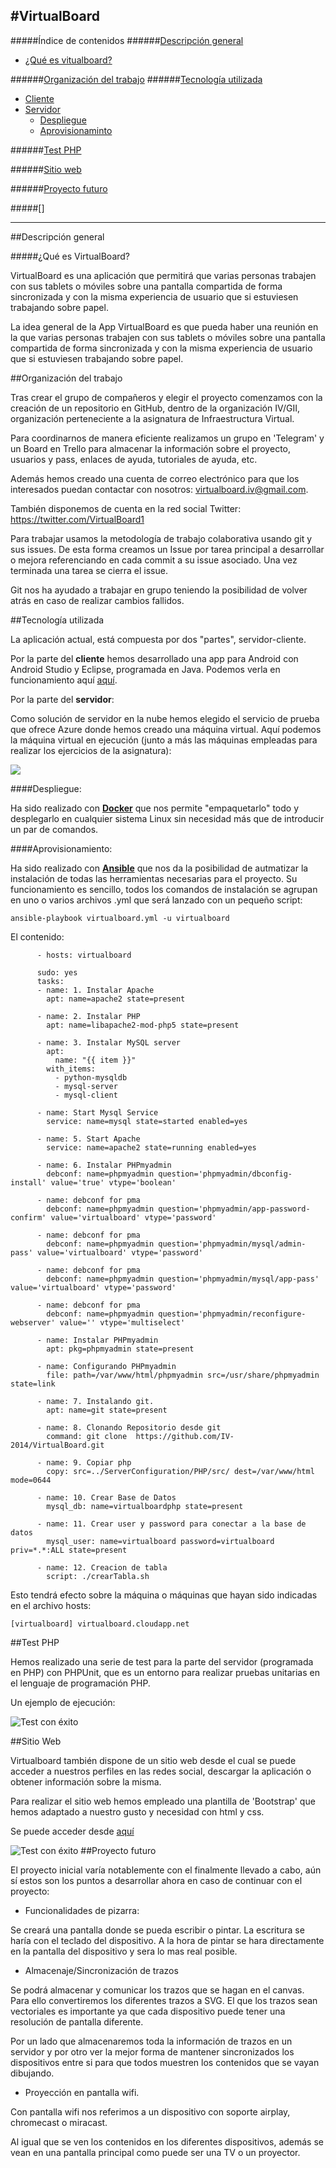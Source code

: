 #VirtualBoard
---

#####Índice de contenidos
######[Descripción general](https://github.com/IV-2014/VirtualBoard/blob/master/Documentacion/Documentacion.md#descripci%C3%B3n-general-1)
- [¿Qué es vitualboard?](https://github.com/IV-2014/VirtualBoard/blob/master/Documentacion/Documentacion.md#qu%C3%A9-es-virtualboard)

######[Organización del trabajo](https://github.com/IV-2014/VirtualBoard/blob/master/Documentacion/Documentacion.md#organizaci%C3%B3n-del-trabajo-1/)
######[Tecnología utilizada](https://github.com/IV-2014/VirtualBoard/blob/master/Documentacion/Documentacion.md#tecnolog%C3%ADa-utilizada-1)
- [Cliente](https://github.com/IV-2014/VirtualBoard/blob/master/Documentacion/Documentacion.md#tecnolog%C3%ADa-utilizada-1)
- [Servidor](https://github.com/IV-2014/VirtualBoard/blob/master/Documentacion/Documentacion.md#tecnolog%C3%ADa-utilizada-1)
	- [Despliegue](https://github.com/IV-2014/VirtualBoard/blob/master/Documentacion/Documentacion.md#despliegue)
	- [Aprovisionaminto](https://github.com/IV-2014/VirtualBoard/blob/master/Documentacion/Documentacion.md#aprovisionamiento)

######[Test PHP](https://github.com/IV-2014/VirtualBoard/blob/master/Documentacion/Documentacion.md#test-php)

######[Sitio web](https://github.com/IV-2014/VirtualBoard/blob/master/Documentacion/Documentacion.md#sitio-web)

######[Proyecto futuro](https://github.com/IV-2014/VirtualBoard/blob/master/Documentacion/Documentacion.md#proyecto-futuro-1)


#####[]


---
##Descripción general

#####¿Qué es VirtualBoard?

VirtualBoard es una aplicación que permitirá que varias personas trabajen con sus tablets o móviles sobre una pantalla compartida de forma sincronizada y con la misma experiencia de usuario que si estuviesen trabajando sobre papel.

La idea general de la App VirtualBoard es que pueda haber una reunión en la que varias personas trabajen con sus tablets o móviles sobre una pantalla compartida de forma sincronizada y con la misma experiencia de usuario que si estuviesen trabajando sobre papel.

##Organización del trabajo

Tras crear el grupo de compañeros y elegir el proyecto comenzamos con la creación de un repositorio en GitHub, dentro de la organización IV/GII, organización perteneciente a la asignatura de Infraestructura Virtual.

Para coordinarnos de manera eficiente realizamos un grupo en 'Telegram' y un Board en Trello para almacenar la información sobre el proyecto, usuarios y pass, enlaces de ayuda, tutoriales de ayuda, etc.

Además hemos creado una cuenta de correo electrónico para que los interesados puedan contactar con nosotros: virtualboard.iv@gmail.com.

También disponemos de cuenta en la red social Twitter: https://twitter.com/VirtualBoard1

Para trabajar usamos la metodología de trabajo colaborativa usando git y sus issues. De esta forma creamos un Issue por tarea principal a desarrollar o mejora referenciando en cada commit a su issue asociado. Una vez terminada una tarea se cierra el issue.

Git nos ha ayudado a trabajar en grupo teniendo la posibilidad de volver atrás en caso de realizar cambios fallidos.

##Tecnología utilizada

La aplicación actual, está compuesta por dos "partes", servidor-cliente.

Por la parte del **cliente** hemos desarrollado una app para Android con Android Studio y Eclipse, programada en Java. Podemos verla en funcionamiento aquí [aquí](https://github.com/IV-2014/VirtualBoard/blob/master/Images/testAppth01.jpg).

Por la parte del **servidor**:

Como solución de servidor en la nube hemos elegido el servicio de prueba que ofrece Azure donde hemos creado una máquina virtual. Aquí podemos la máquina virtual en ejecución (junto a más las máquinas empleadas para realizar los ejercicios de la asignatura):

![](images/1.png)


####Despliegue:

Ha sido realizado con **[Docker](https://github.com/IV-2014/VirtualBoard/tree/master/despliegue)** que nos permite "empaquetarlo" todo y desplegarlo en cualquier sistema Linux sin necesidad más que de introducir un par de comandos.

####Aprovisionamiento:

Ha sido realizado con **[Ansible](https://github.com/IV-2014/VirtualBoard/tree/master/Aprovisionamiento)** que nos da la posibilidad de autmatizar la instalación de todas las herramientas necesarias para el proyecto. Su funcionamiento es sencillo, todos los comandos de instalación se agrupan en uno o varios archivos .yml que será lanzado con un pequeño script:

`ansible-playbook virtualboard.yml -u virtualboard`

El contenido:


          - hosts: virtualboard

          sudo: yes
          tasks:
          - name: 1. Instalar Apache
            apt: name=apache2 state=present

          - name: 2. Instalar PHP
            apt: name=libapache2-mod-php5 state=present

          - name: 3. Instalar MySQL server
            apt:
              name: "{{ item }}"
            with_items:
              - python-mysqldb
              - mysql-server
              - mysql-client

          - name: Start Mysql Service
            service: name=mysql state=started enabled=yes

          - name: 5. Start Apache
            service: name=apache2 state=running enabled=yes

          - name: 6. Instalar PHPmyadmin
            debconf: name=phpmyadmin question='phpmyadmin/dbconfig-install' value='true' vtype='boolean'

          - name: debconf for pma
            debconf: name=phpmyadmin question='phpmyadmin/app-password-confirm' value='virtualboard' vtype='password'

          - name: debconf for pma
            debconf: name=phpmyadmin question='phpmyadmin/mysql/admin-pass' value='virtualboard' vtype='password'

          - name: debconf for pma
            debconf: name=phpmyadmin question='phpmyadmin/mysql/app-pass' value='virtualboard' vtype='password'

          - name: debconf for pma
            debconf: name=phpmyadmin question='phpmyadmin/reconfigure-webserver' value='' vtype='multiselect'

          - name: Instalar PHPmyadmin
            apt: pkg=phpmyadmin state=present

          - name: Configurando PHPmyadmin
            file: path=/var/www/html/phpmyadmin src=/usr/share/phpmyadmin state=link

          - name: 7. Instalando git.
            apt: name=git state=present

          - name: 8. Clonando Repositorio desde git
            command: git clone  https://github.com/IV-2014/VirtualBoard.git

          - name: 9. Copiar php
            copy: src=../ServerConfiguration/PHP/src/ dest=/var/www/html mode=0644

          - name: 10. Crear Base de Datos
            mysql_db: name=virtualboardphp state=present

          - name: 11. Crear user y password para conectar a la base de datos
            mysql_user: name=virtualboard password=virtualboard priv=*.*:ALL state=present

          - name: 12. Creacion de tabla
            script: ./crearTabla.sh

Esto tendrá efecto sobre la máquina o máquinas que hayan sido indicadas en el archivo hosts:

`[virtualboard]
virtualboard.cloudapp.net`

##Test PHP

Hemos realizado una serie de test para la parte del servidor (programada en PHP) con PHPUnit, que es un entorno para realizar pruebas unitarias en el lenguaje de programación PHP. 

Un ejemplo de ejecución:

![Test con éxito](images/2.jpg)

##Sitio Web

Virtualboard también dispone de un sitio web desde el cual se puede acceder a nuestros perfiles en las redes social, descargar la aplicación o obtener información sobre la misma.

Para realizar el sitio web hemos empleado una plantilla de 'Bootstrap' que hemos adaptado a nuestro gusto y necesidad con html y css.

Se puede acceder desde [aquí](http://iv-2014.github.io/VirtualBoard/)

![Test con éxito](images/3.png)
##Proyecto futuro

El proyecto inicial varía notablemente con el finalmente llevado a cabo, aún sí estos son los puntos a desarrollar ahora en caso de continuar con el proyecto:

- Funcionalidades de pizarra:

Se creará una pantalla donde se pueda escribir o pintar. La escritura se haría con el teclado del dispositivo. A la hora de pintar se hara directamente en la pantalla del dispositivo y sera lo mas real posible.


- Almacenaje/Sincronización de trazos

Se podrá almacenar y comunicar los trazos que se hagan en el canvas. Para ello convertiremos los diferentes trazos a SVG. El que los trazos sean vectoriales es importante ya que cada dispositivo puede tener una resolución de pantalla diferente.

Por un lado que almacenaremos toda la información de trazos en un servidor y por otro ver la mejor forma de mantener sincronizados los dispositivos entre si para que todos muestren los contenidos que se vayan dibujando.

- Proyección en pantalla wifi.

Con pantalla wifi nos referimos a un dispositivo con soporte airplay, chromecast o miracast.

Al igual que se ven los contenidos en los diferentes dispositivos, además se vean en una pantalla principal como puede ser una TV o un proyector.
